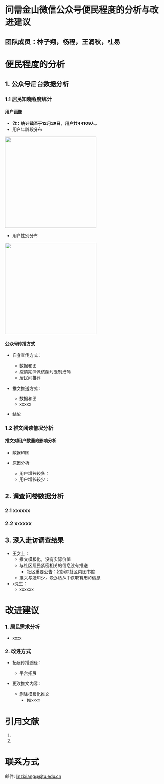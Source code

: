 # 问需金山微信公众号便民程度的分析与改进建议
## 团队成员：林子翔，杨程，王润秋，杜易

# 便民程度的分析

## 1. 公众号后台数据分析
### 1.1 居民知晓程度统计
#### 用户画像
- **注：统计截至于12月29日，用户共44109人。**
- 用户年龄段分布

<img src="https://i.postimg.cc/v80H7Wjp/User-Age-Distribution.png" width="300px">


- 用户性别分布

<img src="https://i.postimg.cc/cHXZmSDQ/User-Gender-Distribution.png" width="300px">

#### 公众号传播方式
- 自身宣传方式：
  - 数据和图
  - 疫情期间做核酸时强制扫码
  - 居民间推荐

- 推文推送方式：
  - 数据和图
  - xxxxx

- 结论

### 1.2 推文阅读情况分析

#### 推文对用户数量的影响分析
- 数据和图

- 原因分析
  - 用户增长较多：
  - 用户增长较少：


## 2. 调查问卷数据分析
### 2.1 xxxxxx
### 2.2 xxxxxx

## 3. 深入走访调查结果
- 王女士：
	- 推文模板化，没有实际价值
	- 与社区居民紧密相关的信息没有推送
		- 社区重要公告：如拆除社区内图书馆
	- 推文与通知少，没办法从中获取有用的信息
- x先生：
	- xxxxxx

# 改进建议

### 1. 居民需求分析
- xxxx



### 2. 改进方式
- 拓展传播途径：
  - 平台拓展

- 更改推文内容：
	- 删除模板化推文
		- 如xxxx

# 引用文献
  1. 
  2. 


# 联系方式
邮件: linzixiang@sjtu.edu.cn
